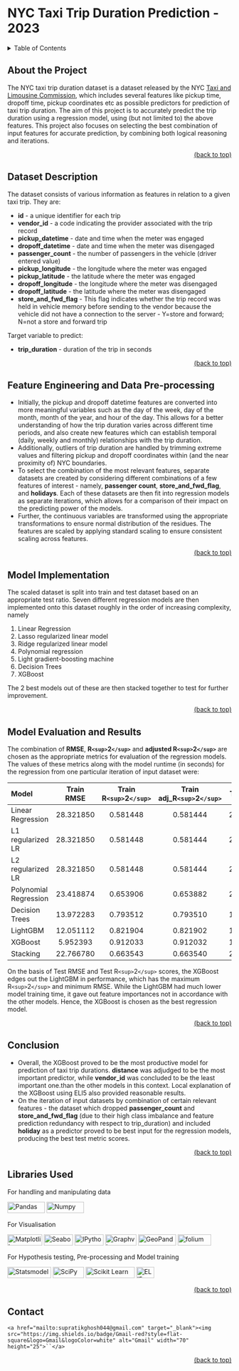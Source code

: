 # NYC Taxi Trip Duration Prediction - 2023

<details>
<summary>Table of Contents</summary>

1. [About the Project](#about-the-project)
2. [Dataset Description](#dataset-description)
3. [Feature Engineering and Data Pre-processing](#feature-engineering-and-data-pre-processing)
4. [Model Implementation](#model-implementation)
5. [Model Evaluation and Results](#model-evaluation-and-results)
6. [Conclusion](#conclusion)
7. [Libraries Used](#libraries-used)
8. [Contact](#contact)

</details>

## About the Project

The NYC taxi trip duration dataset is a dataset released by the NYC [Taxi and Limousine Commission](https://www.nyc.gov/site/tlc/index.page), which includes several features like pickup time, dropoff time, pickup coordinates etc as possible predictors for prediction of taxi trip duration. The aim of this project is to accurately predict the trip duration using a regression model, using (but not limited to) the above features. This project also focuses on selecting the best combination of input features for accurate prediction, by combining both logical reasoning and iterations.

<div align = "right">  
  <a href="#nyc-taxi-trip-duration-prediction">(back to top)</a>
</div>

## Dataset Description

The dataset consists of various information as features in relation to a given taxi trip. They are:

* **id** - a unique identifier for each trip
* **vendor_id** - a code indicating the provider associated with the trip record
* **pickup_datetime** - date and time when the meter was engaged
* **dropoff_datetime** - date and time when the meter was disengaged
* **passenger_count** - the number of passengers in the vehicle (driver entered value)
* **pickup_longitude** - the longitude where the meter was engaged
* **pickup_latitude** - the latitude where the meter was engaged
* **dropoff_longitude** - the longitude where the meter was disengaged
* **dropoff_latitude** - the latitude where the meter was disengaged
* **store_and_fwd_flag** - This flag indicates whether the trip record was held in vehicle memory before sending to the vendor because the vehicle did not have a connection to the server - Y=store and forward; N=not a store and forward trip

Target variable to predict:

* **trip_duration** - duration of the trip in seconds

<div align = "right">  
  <a href="#nyc-taxi-trip-duration-prediction">(back to top)</a>
</div>

## Feature Engineering and Data Pre-processing

* Initially, the pickup and dropoff datetime features are converted into more meaningful variables such as the day of the week, day of the month, month of the year, and hour of the day. This allows for a better understanding of how the trip duration varies across different time periods, and also create new features which can establish temporal (daily, weekly and monthly) relationships with the trip duration.
* Additionally, outliers of trip duration are handled by trimming extreme values and filtering pickup and dropoff coordinates within (and the near proximity of) NYC boundaries.
* To select the combination of the most relevant features, separate datasets are created by considering different combinations of a few features of interest - namely, **passenger count**, **store_and_fwd_flag**, and **holidays**. Each of these datasets are then fit into regression models as separate iterations, which allows for a comparison of their impact on the predicting power of the models.
* Further, the continuous variables are transformed using the appropriate transformations to ensure normal distribution of the residues. The features are scaled by applying standard scaling to ensure consistent scaling across features.

<div align = "right">  
  <a href="#nyc-taxi-trip-duration-prediction">(back to top)</a>
</div>

## Model Implementation

The scaled dataset is split into train and test dataset based on an appropriate test ratio. Seven different regression models are then implemented onto this dataset roughly in the order of increasing complexity, namely

1. Linear Regression
2. Lasso regularized linear model
3. Ridge regularized linear model
4. Polynomial regression
5. Light gradient-boosting machine
6. Decision Trees
7. XGBoost

The 2 best models out of these are then stacked together to test for further improvement.

<div align = "right">  
  <a href="#nyc-taxi-trip-duration-prediction">(back to top)</a>
</div>

## Model Evaluation and Results

The combination of **RMSE**, **R`<sup>`2`</sup>`** and **adjusted R`<sup>`2`</sup>`** are chosen as the appropriate metrics for evaluation of the regression models. The values of these metrics along with the model runtime (in seconds) for the regression from one particular iteration of input dataset were:

| Model                 | Train RMSE | Train R`<sup>`2`</sup>` | Train adj_R`<sup>`2`</sup>` | Test RMSE | Test R`<sup>`2`</sup>` | Test adj_R`<sup>`2`</sup>` | Runtime (s) |
| :-------------------- | :--------: | :-------------------------: | :-----------------------------: | :-------: | :------------------------: | :----------------------------: | :---------: |
| Linear Regression     | 28.321850 |          0.581448          |            0.581444            | 28.311827 |          0.583317          |            0.583300            |  0.427053  |
| L1 regularized LR     | 28.321850 |          0.581448          |            0.581444            | 28.311829 |          0.583317          |            0.583300            |  6.543669  |
| L2 regularized LR     | 28.321850 |          0.581448          |            0.581444            | 28.311834 |          0.583317          |            0.583300            |  3.810947  |
| Polynomial Regression | 23.418874 |          0.653906          |            0.653882            | 23.406192 |          0.655516          |            0.655419            |  5.429366  |
| Decision Trees        | 13.972283 |          0.793512          |            0.793510            | 18.102460 |          0.733574          |            0.733564            | 246.243221 |
| LightGBM              | 12.051112 |          0.821904          |            0.821902            | 13.053452 |          0.807884          |            0.807876            | 379.578703 |
| XGBoost               |  5.952393  |          0.912033          |            0.912032            | 12.687642 |          0.813268          |            0.813260            | 1634.325324 |
| Stacking              | 22.766780 |          0.663543          |            0.663540            | 25.829009 |          0.619858          |            0.619843            | 1986.644313 |

On the basis of Test RMSE and Test R`<sup>`2`</sup>` scores, the XGBoost edges out the LightGBM in performance, which has the maximum R`<sup>`2`</sup>` and minimum RMSE. While the LightGBM had much lower model training time, it gave out feature importances not in accordance with the other models. Hence, the XGBoost is chosen as the best regression model.

<div align = "right">  
  <a href="#nyc-taxi-trip-duration-prediction">(back to top)</a>
</div>

## Conclusion

* Overall, the XGBoost proved to be the most productive model for prediction of taxi trip durations. **distance** was adjudged to be the most important predictor, while **vendor_id** was concluded to be the least important one.than the other models in this context. Local explanation of the XGBoost using ELI5 also provided reasonable results.
* On the iteration of input datasets by combination of certain relevant features - the dataset which dropped **passenger_count** and **store_and_fwd_flag** (due to their high class imbalance and feature prediction redundancy with respect to trip_duration) and included **holiday** as a predictor proved to be best input for the regression models, producing the best test metric scores.

<div align = "right">  
  <a href="#nyc-taxi-trip-duration-prediction">(back to top)</a>
</div>

## Libraries Used

For handling and manipulating data

<a href="https://pandas.pydata.org/" target="_blank"><img src="https://img.shields.io/badge/Pandas-black?style=flat-square&logo=Pandas&logoColor=white&link=https://pandas.pydata.org" alt="Pandas" width="84" height="25"></a>
<a href="https://numpy.org/" target="_blank"><img src="https://img.shields.io/badge/NumPy-4d77cf?style=flat-square&logo=Numpy&logoColor=white&link=https://numpy.org/" alt="Numpy" width="84" height="25"></a>

For Visualisation

<a href="https://matplotlib.org/" target="_blank"><img src="https://img.shields.io/badge/Matplotlib-afc6d3?style=flat-square&logo=matplotlib&logoColor=white&link=https://matplotlib.org/" alt="Matplotlib" width="78" height="25"></a>
<a href="https://seaborn.pydata.org/" target="_blank"><img src="https://img.shields.io/badge/Seaborn-7db0bc?style=flat-square&logo=seaborn&logoColor=white&link=https://seaborn.pydata.org/" alt="Seaborn" width="65" height="25"></a>
<a href="https://ipython.org/" target="_blank"><img src="https://img.shields.io/badge/IPython-5781b3?style=flat-square&logo=ipython&logoColor=white&link=https://ipython.org/" alt="IPython" width="65" height="25"></a>
<a href="https://graphviz.org/" target="_blank"><img src="https://img.shields.io/badge/Graphviz-9be1f5?style=flat-square&logo=graphviz&logoColor=white&link=https://graphviz.org/" alt="Graphviz" width="70" height="25"></a>
<a href="https://geopandas.org/en/stable/" target="_blank"><img src="https://img.shields.io/badge/GeoPandas-0f9c58?style=flat-square&logo=geopandas&logoColor=white&link=https://geopandas.org/en/stable/" alt="GeoPandas" width="85" height="25"></a>
<a href="https://pypi.org/project/folium/" target="_blank"><img src="https://img.shields.io/badge/folium-00aa54?style=flat-square&logo=folium&logoColor=white&link=https://pypi.org/project/folium/" alt="folium" width="75" height="25"></a>

For Hypothesis testing, Pre-processing and Model training

<a href="https://www.statsmodels.org/stable/index.html" target="_blank"><img src="https://img.shields.io/badge/Statsmodels-3f51b5?style=flat-square&logo=statsmodels&logoColor=white&link=https://www.statsmodels.org/stable/index.html" alt="Statsmodels" width="98" height="25"></a>
<a href="https://scipy.org/" target="_blank"><img src="https://img.shields.io/badge/SciPy-0053a1?style=flat-square&logo=scipy&logoColor=white&link=https://scipy.org/" alt="SciPy" width="70" height="25"></a>
<a href="https://scikit-learn.org/stable/" target="_blank"><img src="https://img.shields.io/badge/Scikit%20Learn-f79939?style=flat-square&logo=scikit-learn&logoColor=white&link=https://scikit-learn.org/stable/" alt="Scikit Learn" width="110" height="25"></a>
<a href="https://eli5.readthedocs.io/en/latest/#" target="_blank"><img src="https://img.shields.io/badge/ELI5-ff9c1a?style=flat-square&logo=eli5&logoColor=white&link=https://eli5.readthedocs.io/en/latest/#" alt="ELI5" width="40" height="25"></a>

<div align = "right">  
  <a href="#nyc-taxi-trip-duration-prediction">(back to top)</a>
</div>

## Contact

`<a href="mailto:supratikghosh044@gmail.com" target="_blank"><img src="https://img.shields.io/badge/Gmail-red?style=flat-square&logo=Gmail&logoColor=white" alt="Gmail" width="70" height="25">``</a>`

<div align = "right">  
  <a href="#nyc-taxi-trip-duration-prediction">(back to top)</a>
</div>
